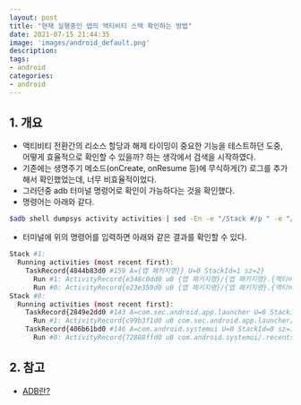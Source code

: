 ```yaml
---
layout: post
title: "현재 실행중인 앱의 액티비티 스택 확인하는 방법"
date: 2021-07-15 21:44:35
image: 'images/android_default.png'
description:
tags:
- android
categories:
- android
---
```

## 1. 개요
- 액티비티 전환간의 리소스 할당과 해제 타이밍이 중요한 기능을 테스트하던 도중, 어떻게 효율적으로 확인할 수 있을까? 하는 생각에서 검색을 시작하였다.
- 기존에는 생명주기 메소드(onCreate, onResume 등)에 무식하게(?) 로그를 추가해서 확인했었는데, 너무 비효율적이었다.
- 그러던중 adb 터미널 명령어로 확인이 가능하다는 것을 확인했다.
- 명령어는 아래와 같다.
```bash
$adb shell dumpsys activity activities | sed -En -e "/Stack #/p " -e "/Running activities/,/Run #0/p"
```

- 터미널에 위의 명령어를 입력하면 아래와 같은 결과를 확인할 수 있다.
```bash
Stack #1:
  Running activities (most recent first):
    TaskRecord{4844b83d0 #159 A={앱 패키지명}} U=0 StackId=1 sz=2}
      Run #1: ActivityRecord{e348c0dd0 u0 {앱 패키지명}/{앱 패키지명}.{액티비티2} t159}
      Run #0: ActivityRecord{e23e359d0 u0 {앱 패키지명}/{앱 패키지명}.{액티비티1} t159}
Stack #0:
  Running activities (most recent first):
    TaskRecord{2849e2dd0 #143 A=com.sec.android.app.launcher U=0 StackId=0 sz=1}
      Run #1: ActivityRecord{c99b3f1d0 u0 com.sec.android.app.launcher/.activities.LauncherActivity t143}
    TaskRecord{406b61bd0 #146 A=com.android.systemui U=0 StackId=0 sz=1}
      Run #0: ActivityRecord{72888ffd0 u0 com.android.systemui/.recents.RecentsActivity t146}
```

## 2. 참고
- [ADB란?](https://developer.android.com/studio/command-line/adb?hl=ko)
